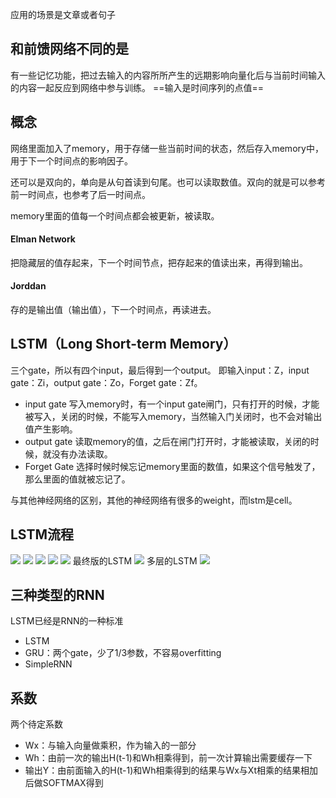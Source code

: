 应用的场景是文章或者句子
## 和前馈网络不同的是
有一些记忆功能，把过去输入的内容所所产生的远期影响向量化后与当前时间输入的内容一起反应到网络中参与训练。
==输入是时间序列的点值==
## 概念
网络里面加入了memory，用于存储一些当前时间的状态，然后存入memory中，用于下一个时间点的影响因子。

还可以是双向的，单向是从句首读到句尾。也可以读取数值。双向的就是可以参考前一时间点，也参考了后一时间点。

memory里面的值每一个时间点都会被更新，被读取。

#### Elman Network
把隐藏层的值存起来，下一个时间节点，把存起来的值读出来，再得到输出。
#### Jorddan
存的是输出值（输出值），下一个时间点，再读进去。
## LSTM（Long Short-term Memory）
三个gate，所以有四个input，最后得到一个output。
即输入input：Z，input gate：Zi，output gate：Zo，Forget gate：Zf。
- input gate
写入memory时，有一个input gate闸门，只有打开的时候，才能被写入，关闭的时候，不能写入memory，当然输入门关闭时，也不会对输出值产生影响。
- output gate
读取memory的值，之后在闸门打开时，才能被读取，关闭的时候，就没有办法读取。
- Forget Gate
选择时候时候忘记memory里面的数值，如果这个信号触发了，那么里面的值就被忘记了。


与其他神经网络的区别，其他的神经网络有很多的weight，而lstm是cell。
## LSTM流程
![](picture/RNN-48524b9f.png)
![](picture/RNN-94fea2cf.png)
![](picture/RNN-aa69529f.png)
![](picture/RNN-b85bb9af.png)
![](picture/RNN-b098c6bb.png)
最终版的LSTM
![](picture/RNN-c2015932.png)
多层的LSTM
![](picture/RNN-c6127abc.png)
## 三种类型的RNN
LSTM已经是RNN的一种标准
- LSTM
- GRU：两个gate，少了1/3参数，不容易overfitting
- SimpleRNN
## 系数
两个待定系数
- Wx：与输入向量做乘积，作为输入的一部分
- Wh：由前一次的输出H(t-1)和Wh相乘得到，前一次计算输出需要缓存一下
- 输出Y：由前面输入的H(t-1)和Wh相乘得到的结果与Wx与Xt相乘的结果相加后做SOFTMAX得到
